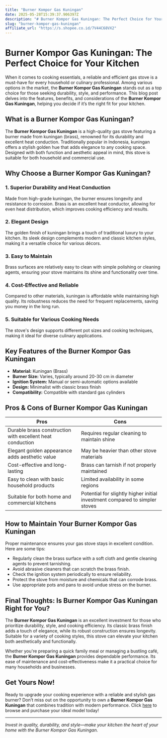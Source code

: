 ```yaml
---
title: "Burner Kompor Gas Kuningan"
date: 2025-05-28T15:39:37.906397Z
description: "# Burner Kompor Gas Kuningan: The Perfect Choice for Your Kitchen..."
slug: "burner-kompor-gas-kuningan"
affiliate_url: "https://s.shopee.co.id/7V44C68VX2"
---
```

# Burner Kompor Gas Kuningan: The Perfect Choice for Your Kitchen

When it comes to cooking essentials, a reliable and efficient gas stove is a must-have for every household or culinary professional. Among various options in the market, the **Burner Kompor Gas Kuningan** stands out as a top choice for those seeking durability, style, and performance. This blog post delves into the features, benefits, and considerations of the **Burner Kompor Gas Kuningan**, helping you decide if it’s the right fit for your kitchen.

## What is a Burner Kompor Gas Kuningan?

The **Burner Kompor Gas Kuningan** is a high-quality gas stove featuring a burner made from kuningan (brass), renowned for its durability and excellent heat conduction. Traditionally popular in Indonesia, kuningan offers a stylish golden hue that adds elegance to any cooking space. Designed with both function and aesthetic appeal in mind, this stove is suitable for both household and commercial use.

## Why Choose a Burner Kompor Gas Kuningan?

### 1. Superior Durability and Heat Conduction

Made from high-grade kuningan, the burner ensures longevity and resistance to corrosion. Brass is an excellent heat conductor, allowing for even heat distribution, which improves cooking efficiency and results.

### 2. Elegant Design

The golden finish of kuningan brings a touch of traditional luxury to your kitchen. Its sleek design complements modern and classic kitchen styles, making it a versatile choice for various décors.

### 3. Easy to Maintain

Brass surfaces are relatively easy to clean with simple polishing or cleaning agents, ensuring your stove maintains its shine and functionality over time.

### 4. Cost-Effective and Reliable

Compared to other materials, kuningan is affordable while maintaining high quality. Its robustness reduces the need for frequent replacements, saving you money in the long run.

### 5. Suitable for Various Cooking Needs

The stove's design supports different pot sizes and cooking techniques, making it ideal for diverse culinary applications.

## Key Features of the Burner Kompor Gas Kuningan

- **Material:** Kuningan (Brass)
- **Burner Size:** Varies, typically around 20-30 cm in diameter
- **Ignition System:** Manual or semi-automatic options available
- **Design:** Minimalist with classic brass finish
- **Compatibility:** Compatible with standard gas cylinders

## Pros & Cons of Burner Kompor Gas Kuningan

| Pros                                                  | Cons                                              |
|--------------------------------------------------------|---------------------------------------------------|
| Durable brass construction with excellent heat conduction | Requires regular cleaning to maintain shine      |
| Elegant golden appearance adds aesthetic value       | May be heavier than other stove materials       |
| Cost-effective and long-lasting                      | Brass can tarnish if not properly maintained    |
| Easy to clean with basic household products          | Limited availability in some regions            |
| Suitable for both home and commercial kitchens       | Potential for slightly higher initial investment compared to simpler stoves |

## How to Maintain Your Burner Kompor Gas Kuningan

Proper maintenance ensures your gas stove stays in excellent condition. Here are some tips:

- Regularly clean the brass surface with a soft cloth and gentle cleaning agents to prevent tarnishing.
- Avoid abrasive cleaners that can scratch the brass finish.
- Check the ignition system periodically to ensure reliability.
- Protect the stove from moisture and chemicals that can corrode brass.
- Use appropriate pots and pans to avoid undue stress on the burner.

## Final Thoughts: Is Burner Kompor Gas Kuningan Right for You?

The **Burner Kompor Gas Kuningan** is an excellent investment for those who prioritize durability, style, and cooking efficiency. Its classic brass finish adds a touch of elegance, while its robust construction ensures longevity. Suitable for a variety of cooking styles, this stove can elevate your kitchen both aesthetically and functionally.

Whether you're preparing a quick family meal or managing a bustling café, the **Burner Kompor Gas Kuningan** provides dependable performance. Its ease of maintenance and cost-effectiveness make it a practical choice for many households and businesses.

## Get Yours Now!

Ready to upgrade your cooking experience with a reliable and stylish gas burner? Don’t miss out on the opportunity to own a **Burner Kompor Gas Kuningan** that combines tradition with modern performance. Click [here](https://s.shopee.co.id/7V44C68VX2) to browse and purchase your ideal model today!

---

*Invest in quality, durability, and style—make your kitchen the heart of your home with the Burner Kompor Gas Kuningan.*